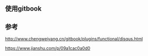 ## 使用gitbook



## 参考

http://www.chengweiyang.cn/gitbook/plugins/functional/disqus.html

https://www.jianshu.com/p/09a1cac0a0d0